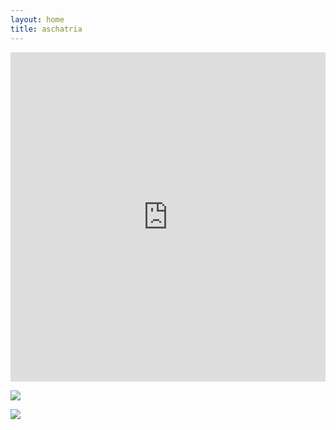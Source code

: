 ```yaml
---
layout: home
title: aschatria
---
```


<iframe width="100%" height="527px" scrolling="no" style="border: none;" src="https://www.opinionstage.com/polls/2505172/poll" frameBorder="0" name="os_frame" webkitallowfullscreen mozallowfullscreen allowfullscreen></iframe>





<script type="text/javascript">
var sc_project=11724421; 
var sc_invisible=1; 
var sc_security="8ebca4c3"; 
</script>
<script type="text/javascript"
src="https://www.statcounter.com/counter/counter.js"
async></script>
<noscript><div class="statcounter"><img
class="statcounter"
src="//c.statcounter.com/11724421/0/8ebca4c3/1/"/></div></noscript>


<img
src="//c.statcounter.com/11724421/0/8ebca4c3/1/"/>
